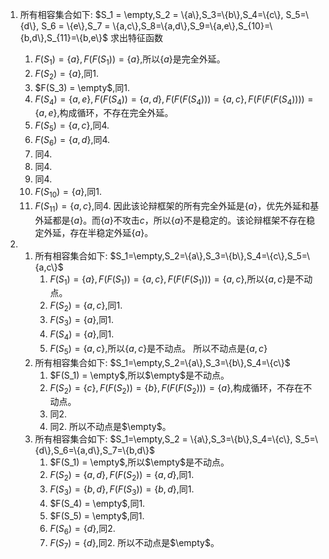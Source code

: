 1. 所有相容集合如下:
   $S_1 = \empty,S_2 = \{a\},S_3=\{b\},S_4=\{c\}, S_5=\{d\}, S_6 = \{e\},S_7 = \{a,c\},S_8=\{a,d\},S_9=\{a,e\},S_{10}=\{b,d\},S_{11}=\{b,e\}$
   求出特征函数
   1. $F(S_1) = \{a\},F(F(S_1)) = \{a\}$,所以$\{a\}$是完全外延。
   2. $F(S_2) = \{a\}$,同1.
   3. $F(S_3) = \empty$,同1.
   4. $F(S_4) = \{a,e\},F(F(S_4))=\{a,d\},F(F(F(S_4)))=\{a,c\},F(F(F(F(S_4)))) = \{a,e\}$,构成循环，不存在完全外延。
   5. $F(S_5) = \{a,c\}$,同4.
   6. $F(S_6) = \{a,d\}$,同4.
   7. 同4.
   8. 同4.
   9. 同4.
   10. $F(S_{10}) = \{a\}$,同1.
   11. $F(S_{11}) = \{a,c\}$,同4.
因此该论辩框架的所有完全外延是$\{a\}$，优先外延和基外延都是$\{a\}$。而$\{a\}$不攻击$c$，所以$\{a\}$不是稳定的。该论辩框架不存在稳定外延，存在半稳定外延$\{a\}$。

2.  
    1. 所有相容集合如下:
        $S_1=\empty,S_2=\{a\},S_3=\{b\},S_4=\{c\},S_5=\{a,c\}$
        1. $F(S_1) = \{a\},F(F(S_1)) = \{a,c\},F(F(F(S_1))) = \{a,c\}$,所以$\{a,c\}$是不动点。
        2. $F(S_2) = \{a,c\}$,同1.
        3. $F(S_3) = \{a\}$,同1.
        4. $F(S_4) = \{a\}$,同1.
        5. $F(S_5) = \{a,c\}$,所以$\{a,c\}$是不动点。
        所以不动点是$\{a,c\}$
    2. 所有相容集合如下:
        $S_1=\empty,S_2=\{a\},S_3=\{b\},S_4=\{c\}$
        1. $F(S_1) = \empty$,所以$\empty$是不动点。
        2. $F(S_2) = \{c\},F(F(S_2))=\{b\},F(F(F(S_2)))=\{a\}$,构成循环，不存在不动点。
        3. 同2.
        4. 同2.
        所以不动点是$\empty$。 
    3. 所有相容集合如下:
        $S_1=\empty,S_2 = \{a\},S_3=\{b\},S_4=\{c\}, S_5=\{d\},S_6=\{a,d\},S_7=\{b,d\}$
        1. $F(S_1) = \empty$,所以$\empty$是不动点。
        2. $F(S_2) = \{a,d\},F(F(S_2)) = \{a,d\}$,同1.
        3. $F(S_3) = \{b,d\},F(F(S_3)) = \{b,d\}$,同1.
        4. $F(S_4) = \empty$,同1.
        5. $F(S_5) = \empty$,同1.
        6. $F(S_6) = \{d\}$,同2.
        7. $F(S_7) = \{d\}$,同2.
        所以不动点是$\empty$。 
